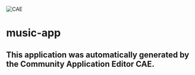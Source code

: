 ![CAE](https://github.com/testcae/application-uat-i10/blob/master/img/logo.png)  

music-app
===================


This application was automatically generated by the Community Application Editor CAE.  
---------------
